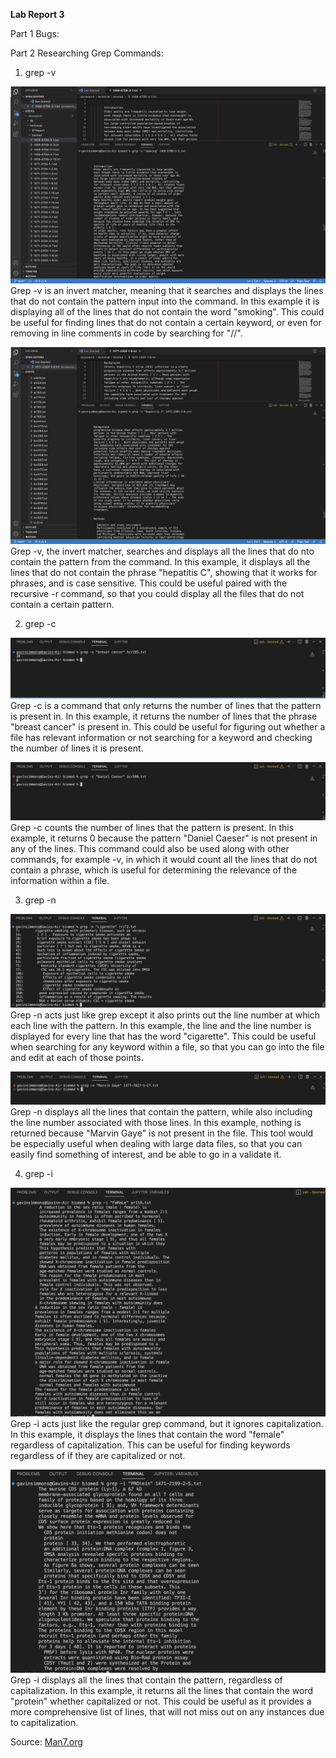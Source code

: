**Lab Report 3**

Part 1 Bugs: 

Part 2 Researching Grep Commands: 

1. grep -v

![grep -v 1](grep-v1.png)
Grep -v is an invert matcher, meaning that it searches and displays the lines that do not contain the pattern input into the command. In this example it is displaying all of the lines that do not contain the word "smoking". This could be useful for finding lines that do not contain a certain keyword, or even for removing in line comments in code by searching for "//".

![grep -v 2](grep-v2.png)
Grep -v, the invert matcher, searches and displays all the lines that do nto contain the pattern from the command. In this example, it displays all the lines that do not contain the phrase "hepatitis C", showing that it works for phrases, and is case sensitive. This could be useful paired with the recursive -r command, so that you could display all the files that do not contain a certain pattern. 

2. grep -c

![grep -c 1](grep-c1.png)
Grep -c is a command that only returns the number of lines that the pattern is present in. In this example, it returns the number of lines that the phrase "breast cancer" is present in. This could be useful for figuring out whether a file has relevant information or not searching for a keyword and checking the number of lines it is present. 

![grep -c 2](grep-c2.png)
Grep -c counts the number of lines that the pattern is present. In this example, it returns 0 because the pattern "Daniel Caeser" is not present in any of the lines. This command could also be used along with other commands, for example -v, in which it would count all the lines that do not contain a phrase, which is useful for determining the relevance of the information within a file. 

3. grep -n

![grep -n 1](grep-n1.png)
Grep -n acts just like grep except it also prints out the line number at which each line with the pattern. In this example, the line and the line number is displayed for every line that has the word "cigarette". This could be useful when searching for any keyword within a file, so that you can go into the file and edit at each of those points.

![grep -n 2](grep-n2.png)
Grep -n displays all the lines that contain the pattern, while also including the line number associated with those lines. In this example, nothing is returned because "Marvin Gaye" is not present in the file. This tool would be especially useful when dealing with large data files, so that you can easily find something of interest, and be able to go in a validate it.

4. grep -i 

![grep -i 1](grep-i1.png)
Grep -i acts just like the regular grep command, but it ignores capitalization. In this example, it displays the lines that contain the word "female" regardless of capitalization. This can be useful for finding keywords regardless of if they are capitalized or not.

![grep -i 2](grep-i2.png)
Grep -i displays all the lines that contain the pattern, regardless of capitalization. In this example, it returns all the lines that contain the word "protein" whether capitalized or not. This could be useful as it provides a more comprehensive list of lines, that will not miss out on any instances due to capitalization.

Source: 
[Man7.org](https://man7.org/linux/man-pages/man1/grep.1.html)

